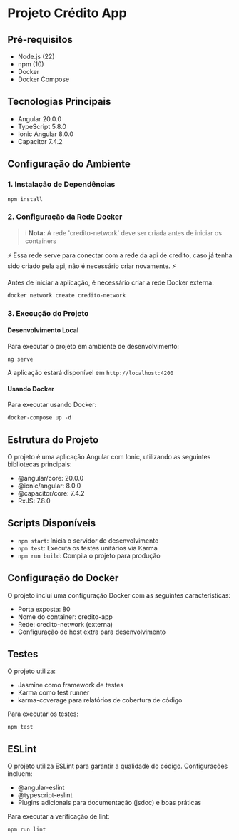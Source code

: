 # Projeto Crédito App

## Pré-requisitos

- Node.js (22)
- npm (10)
- Docker
- Docker Compose

## Tecnologias Principais

- Angular 20.0.0
- TypeScript 5.8.0
- Ionic Angular 8.0.0
- Capacitor 7.4.2

## Configuração do Ambiente

### 1. Instalação de Dependências

`npm install`

### 2. Configuração da Rede Docker

> ℹ️ **Nota:**
 A rede 'credito-network' deve ser criada antes de iniciar os containers 

⚡ Essa rede serve para conectar com a rede da api de credito, caso já tenha sido criado pela api, não é necessário criar novamente. ⚡

Antes de iniciar a aplicação, é necessário criar a rede Docker externa:

`docker network create credito-network`

### 3. Execução do Projeto

#### Desenvolvimento Local

Para executar o projeto em ambiente de desenvolvimento:

`ng serve`

A aplicação estará disponível em `http://localhost:4200`

#### Usando Docker

Para executar usando Docker:

`docker-compose up -d`

## Estrutura do Projeto

O projeto é uma aplicação Angular com Ionic, utilizando as seguintes bibliotecas principais:

- @angular/core: 20.0.0
- @ionic/angular: 8.0.0
- @capacitor/core: 7.4.2
- RxJS: 7.8.0

## Scripts Disponíveis

- `npm start`: Inicia o servidor de desenvolvimento
- `npm test`: Executa os testes unitários via Karma
- `npm run build`: Compila o projeto para produção

## Configuração do Docker

O projeto inclui uma configuração Docker com as seguintes características:
- Porta exposta: 80
- Nome do container: credito-app
- Rede: credito-network (externa)
- Configuração de host extra para desenvolvimento

## Testes

O projeto utiliza:
- Jasmine como framework de testes
- Karma como test runner
- karma-coverage para relatórios de cobertura de código

Para executar os testes:

`npm test`

## ESLint

O projeto utiliza ESLint para garantir a qualidade do código. Configurações incluem:
- @angular-eslint
- @typescript-eslint
- Plugins adicionais para documentação (jsdoc) e boas práticas

Para executar a verificação de lint:

`npm run lint`
